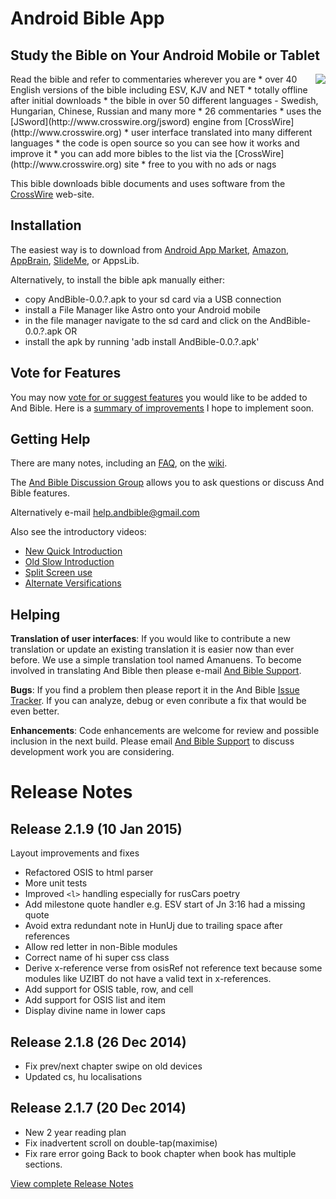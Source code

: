 # Android Bible App #
## Study the Bible on Your Android Mobile or Tablet ##
<img src='http://and-bible.googlecode.com/svn/trunk/AndBible/graphics/qr-barcode.png' align='right' />
Read the bible and refer to commentaries wherever you are
  * over 40 English versions of the bible including ESV, KJV and NET
  * totally offline after initial downloads
  * the bible in over 50 different languages - Swedish, Hungarian, Chinese, Russian and many more
  * 26 commentaries
  * uses the [JSword](http://www.crosswire.org/jsword) engine from [CrossWire](http://www.crosswire.org)
  * user interface translated into many different languages
  * the code is open source so you can see how it works and improve it
  * you can add more bibles to the list via the [CrossWire](http://www.crosswire.org) site
  * free to you with no ads or nags

This bible downloads bible documents and uses software from the [CrossWire](http://www.crosswire.org) web-site.

<a href='Hidden comment: 
== Screenshots ==
https://github.com/mjdenham/and-bible/raw/master/AndBible/graphics/and-bible-main.png "  "
https://github.com/mjdenham/and-bible/raw/master/AndBible/graphics/and-bible-strongs-main-menu.png
'></a>
## Installation ##
The easiest way is to download from
[Android App Market](http://market.android.com/details?id=net.bible.android.activity),
[Amazon](http://www.amazon.com/Martin-Denham-And-Bible/dp/B004Z2KKYK),
[AppBrain](http://www.appbrain.com/app/net.bible.android.activity?install), [SlideMe](http://slideme.org/application/and-bible),
or AppsLib.

Alternatively, to install the bible apk manually either:
  * copy AndBible-0.0.?.apk to your sd card via a USB connection
  * install a File Manager like Astro onto your Android mobile
  * in the file manager navigate to the sd card and click on the AndBible-0.0.?.apk
OR
  * install the apk by running 'adb install AndBible-0.0.?.apk'

## Vote for Features ##
You may now [vote for or suggest features](https://andbible.uservoice.com) you would like to be added to And Bible.  Here is a [summary of improvements](http://code.google.com/p/and-bible/wiki/FuturePlans) I hope to implement soon.

## Getting Help ##
There are many notes, including an [FAQ](FAQ.md), on the [wiki](https://code.google.com/p/and-bible/w/list).

The [And Bible Discussion Group](https://groups.google.com/group/and-bible) allows you to ask questions or discuss And Bible features.

Alternatively e-mail [help.andbible@gmail.com](mailto:help.andbible@gmail.com)

Also see the introductory videos:
  * [New Quick Introduction](http://www.youtube.com/watch?v=-vnNnRt98-U)
  * [Old Slow Introduction](http://www.youtube.com/watch?v=qh8QdAW1ggY)
  * [Split Screen use](http://youtu.be/R_Zxz5zbj_c)
  * [Alternate Versifications](http://youtu.be/dTSTW6s_qFU)

## Helping ##
**Translation of user interfaces**:
If you would like to contribute a new translation or update an existing translation it is easier now than ever before.  We use a simple translation tool named Amanuens.  To become involved in translating And Bible then please e-mail [And Bible Support](mailto:help.andbible@gmail.com).

**Bugs**:
If you find a problem then please report it in the And Bible [Issue Tracker](http://code.google.com/p/and-bible/issues/list).  If you can analyze, debug or even conribute a fix that would be even better.

**Enhancements**:
Code enhancements are welcome for review and possible inclusion in the next build.  Please email [And Bible Support](mailto:help.andbible@gmail.com) to discuss development work you are considering.

# Release Notes #

## Release 2.1.9 (10 Jan 2015) ##
Layout improvements and fixes
  * Refactored OSIS to html parser
  * More unit tests
  * Improved `<l>` handling especially for rusCars poetry
  * Add milestone quote handler e.g. ESV start of Jn 3:16 had a missing quote
  * Avoid extra redundant note in HunUj due to trailing space after references
  * Allow red letter in non-Bible modules
  * Correct name of hi super css class
  * Derive x-reference verse from osisRef not reference text because some modules like UZIBT do not have a valid text in x-references.
  * Add support for OSIS table, row, and cell
  * Add support for OSIS list and item
  * Display divine name in lower caps

## Release 2.1.8 (26 Dec 2014) ##
  * Fix prev/next chapter swipe on old devices
  * Updated cs, hu localisations

## Release 2.1.7 (20 Dec 2014) ##
  * New 2 year reading plan
  * Fix inadvertent scroll on double-tap(maximise)
  * Fix rare error going Back to book chapter when book has multiple sections.

[View complete Release Notes](http://code.google.com/p/and-bible/wiki/ReleaseNotes)